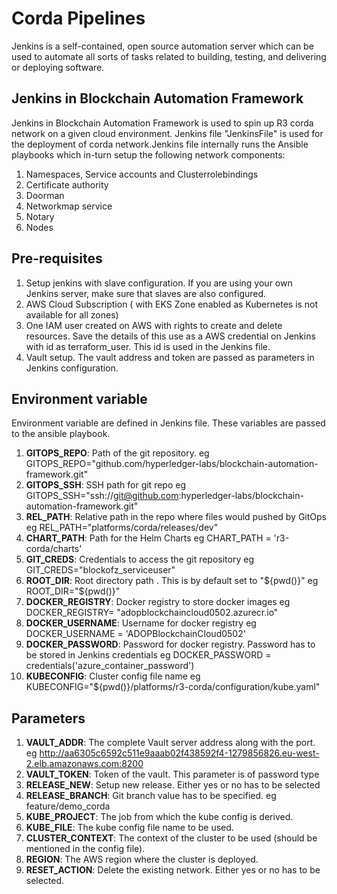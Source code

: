 # Corda Pipelines
Jenkins is a self-contained, open source automation server which can be used to automate all sorts of tasks related to building, testing, and delivering or deploying software.

## Jenkins in Blockchain Automation Framework
Jenkins in Blockchain Automation Framework is used to spin up R3 corda network on a given cloud environment. Jenkins file "JenkinsFile" is used for the  deployment of corda network.Jenkins file internally runs the Ansible playbooks which in-turn setup the following network components:
1. Namespaces, Service accounts and Clusterrolebindings
2. Certificate authority
3. Doorman
4. Networkmap service
5. Notary
6. Nodes

## Pre-requisites
1. Setup jenkins with slave configuration. If you are using your own Jenkins server, make sure that slaves are also configured.
2. AWS Cloud Subscription ( with EKS Zone enabled as Kubernetes is not available for all zones)
3. One IAM user created on AWS with rights to create and delete resources. Save the details of this use as a AWS credential on Jenkins with id as terraform_user. This id is used in the Jenkins file.
4. Vault setup. The vault address and token are passed as parameters in Jenkins configuration.

## Environment variable
Environment variable are defined in Jenkins file. These variables are passed to the ansible playbook.
1. **GITOPS_REPO**: Path of the git repository.
    eg GITOPS_REPO="github.com/hyperledger-labs/blockchain-automation-framework.git"
2. **GITOPS_SSH**: SSH path for git repo
    eg GITOPS_SSH="ssh://git@github.com:hyperledger-labs/blockchain-automation-framework.git"
3. **REL_PATH**: Relative path in the repo where files would pushed by GitOps
    eg REL_PATH="platforms/corda/releases/dev"
4. **CHART_PATH**: Path for the Helm Charts
    eg CHART_PATH = 'r3-corda/charts'
5. **GIT_CREDS**: Credentials to access the git repository
    eg GIT_CREDS="blockofz_serviceuser"       
6. **ROOT_DIR**: Root directory path . This is by default set to "${pwd()}"
    eg ROOT_DIR="${pwd()}"
7. **DOCKER_REGISTRY**: Docker registry to store docker images 
    eg DOCKER_REGISTRY= "adopblockchaincloud0502.azurecr.io"
8. **DOCKER_USERNAME**: Username for docker registry
    eg DOCKER_USERNAME = 'ADOPBlockchainCloud0502'
9. **DOCKER_PASSWORD**: Password for docker registry. Password has to be stored in  Jenkins credentials
    eg DOCKER_PASSWORD = credentials('azure_container_password')
10. **KUBECONFIG**: Cluster config file name
    eg KUBECONFIG="${pwd()}/platforms/r3-corda/configuration/kube.yaml"

## Parameters
1. **VAULT_ADDR**: The complete Vault server address along with the port.
    eg http://aa6305c6592c511e9aaab02f438592f4-1279856826.eu-west-2.elb.amazonaws.com:8200
2. **VAULT_TOKEN**: Token of the vault. This parameter is of password type
3. **RELEASE_NEW**: Setup new release. Either yes or no has to be selected
4. **RELEASE_BRANCH**: Git branch value has to be specified.
    eg feature/demo_corda
5. **KUBE_PROJECT**: The job from which the kube config is derived.
6. **KUBE_FILE**: The kube config file name to be used.
7. **CLUSTER_CONTEXT**: The context of the cluster to be used (should be mentioned in the config file).
8. **REGION**: The AWS region where the cluster is deployed.
9. **RESET_ACTION**: Delete the existing network. Either yes or no has to be selected.
